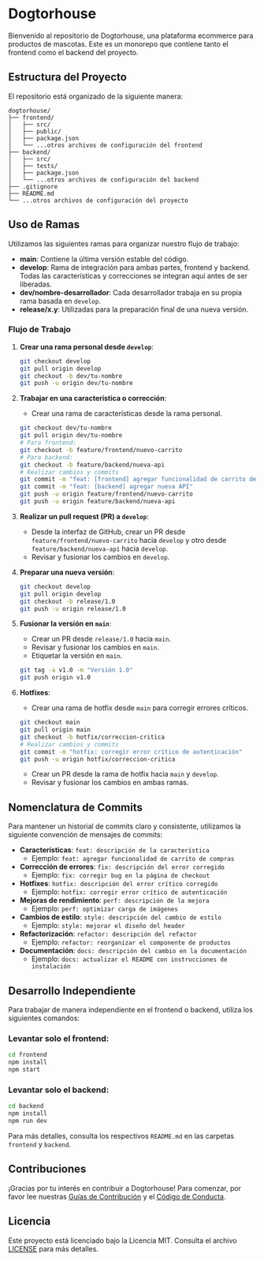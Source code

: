 
# Dogtorhouse

Bienvenido al repositorio de Dogtorhouse, una plataforma ecommerce para productos de mascotas. Este es un monorepo que contiene tanto el frontend como el backend del proyecto.

## Estructura del Proyecto

El repositorio está organizado de la siguiente manera:

```
dogtorhouse/
├── frontend/
│   ├── src/
│   ├── public/
│   ├── package.json
│   └── ...otros archivos de configuración del frontend
├── backend/
│   ├── src/
│   ├── tests/
│   ├── package.json
│   └── ...otros archivos de configuración del backend
├── .gitignore
├── README.md
└── ...otros archivos de configuración del proyecto
```

## Uso de Ramas

Utilizamos las siguientes ramas para organizar nuestro flujo de trabajo:

- **main**: Contiene la última versión estable del código.
- **develop**: Rama de integración para ambas partes, frontend y backend. Todas las características y correcciones se integran aquí antes de ser liberadas.
- **dev/nombre-desarrollador**: Cada desarrollador trabaja en su propia rama basada en `develop`.
- **release/x.y**: Utilizadas para la preparación final de una nueva versión.

### Flujo de Trabajo

1. **Crear una rama personal desde `develop`**:
   ```bash
   git checkout develop
   git pull origin develop
   git checkout -b dev/tu-nombre
   git push -u origin dev/tu-nombre
   ```

2. **Trabajar en una característica o corrección**:
   - Crear una rama de características desde la rama personal.
   ```bash
   git checkout dev/tu-nombre
   git pull origin dev/tu-nombre
   # Para frontend:
   git checkout -b feature/frontend/nuevo-carrito
   # Para backend:
   git checkout -b feature/backend/nueva-api
   # Realizar cambios y commits
   git commit -m "feat: [frontend] agregar funcionalidad de carrito de compras"
   git commit -m "feat: [backend] agregar nueva API"
   git push -u origin feature/frontend/nuevo-carrito
   git push -u origin feature/backend/nueva-api
   ```

3. **Realizar un pull request (PR) a `develop`**:
   - Desde la interfaz de GitHub, crear un PR desde `feature/frontend/nuevo-carrito` hacia `develop` y otro desde `feature/backend/nueva-api` hacia `develop`.
   - Revisar y fusionar los cambios en `develop`.

4. **Preparar una nueva versión**:
   ```bash
   git checkout develop
   git pull origin develop
   git checkout -b release/1.0
   git push -u origin release/1.0
   ```

5. **Fusionar la versión en `main`**:
   - Crear un PR desde `release/1.0` hacia `main`.
   - Revisar y fusionar los cambios en `main`.
   - Etiquetar la versión en `main`.
   ```bash
   git tag -a v1.0 -m "Versión 1.0"
   git push origin v1.0
   ```

6. **Hotfixes**:
   - Crear una rama de hotfix desde `main` para corregir errores críticos.
   ```bash
   git checkout main
   git pull origin main
   git checkout -b hotfix/correccion-critica
   # Realizar cambios y commits
   git commit -m "hotfix: corregir error crítico de autenticación"
   git push -u origin hotfix/correccion-critica
   ```

   - Crear un PR desde la rama de hotfix hacia `main` y `develop`.
   - Revisar y fusionar los cambios en ambas ramas.

## Nomenclatura de Commits

Para mantener un historial de commits claro y consistente, utilizamos la siguiente convención de mensajes de commits:

- **Características**: `feat: descripción de la característica`
  - Ejemplo: `feat: agregar funcionalidad de carrito de compras`
- **Corrección de errores**: `fix: descripción del error corregido`
  - Ejemplo: `fix: corregir bug en la página de checkout`
- **Hotfixes**: `hotfix: descripción del error crítico corregido`
  - Ejemplo: `hotfix: corregir error crítico de autenticación`
- **Mejoras de rendimiento**: `perf: descripción de la mejora`
  - Ejemplo: `perf: optimizar carga de imágenes`
- **Cambios de estilo**: `style: descripción del cambio de estilo`
  - Ejemplo: `style: mejorar el diseño del header`
- **Refactorización**: `refactor: descripción del refactor`
  - Ejemplo: `refactor: reorganizar el componente de productos`
- **Documentación**: `docs: descripción del cambio en la documentación`
  - Ejemplo: `docs: actualizar el README con instrucciones de instalación`

## Desarrollo Independiente

Para trabajar de manera independiente en el frontend o backend, utiliza los siguientes comandos:

### Levantar solo el frontend:
```bash
cd frontend
npm install
npm start
```

### Levantar solo el backend:
```bash
cd backend
npm install
npm run dev
```

Para más detalles, consulta los respectivos `README.md` en las carpetas `frontend` y `backend`.

## Contribuciones

¡Gracias por tu interés en contribuir a Dogtorhouse! Para comenzar, por favor lee nuestras [Guías de Contribución](CONTRIBUTING.md) y el [Código de Conducta](CODE_OF_CONDUCT.md).

## Licencia

Este proyecto está licenciado bajo la Licencia MIT. Consulta el archivo [LICENSE](LICENSE) para más detalles.
